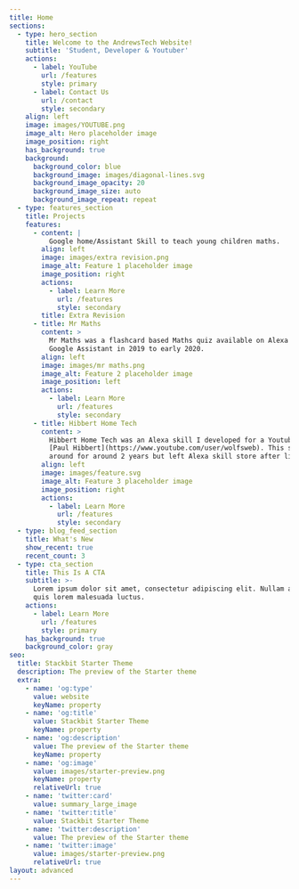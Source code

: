 ```yaml
---
title: Home
sections:
  - type: hero_section
    title: Welcome to the AndrewsTech Website!
    subtitle: 'Student, Developer & Youtuber'
    actions:
      - label: YouTube
        url: /features
        style: primary
      - label: Contact Us
        url: /contact
        style: secondary
    align: left
    image: images/YOUTUBE.png
    image_alt: Hero placeholder image
    image_position: right
    has_background: true
    background:
      background_color: blue
      background_image: images/diagonal-lines.svg
      background_image_opacity: 20
      background_image_size: auto
      background_image_repeat: repeat
  - type: features_section
    title: Projects
    features:
      - content: |
          Google home/Assistant Skill to teach young children maths.
        align: left
        image: images/extra revision.png
        image_alt: Feature 1 placeholder image
        image_position: right
        actions:
          - label: Learn More
            url: /features
            style: secondary
        title: Extra Revision
      - title: Mr Maths
        content: >
          Mr Maths was a flashcard based Maths quiz available on Alexa and
          Google Assistant in 2019 to early 2020.
        align: left
        image: images/mr maths.png
        image_alt: Feature 2 placeholder image
        image_position: left
        actions:
          - label: Learn More
            url: /features
            style: secondary
      - title: Hibbert Home Tech
        content: >
          Hibbert Home Tech was an Alexa skill I developed for a Youtuber named
          [Paul Hibbert](https://www.youtube.com/user/wolfsweb). This skill was
          around for around 2 years but left Alexa skill store after little use.
        align: left
        image: images/feature.svg
        image_alt: Feature 3 placeholder image
        image_position: right
        actions:
          - label: Learn More
            url: /features
            style: secondary
  - type: blog_feed_section
    title: What's New
    show_recent: true
    recent_count: 3
  - type: cta_section
    title: This Is A CTA
    subtitle: >-
      Lorem ipsum dolor sit amet, consectetur adipiscing elit. Nullam a metus
      quis lorem malesuada luctus.
    actions:
      - label: Learn More
        url: /features
        style: primary
    has_background: true
    background_color: gray
seo:
  title: Stackbit Starter Theme
  description: The preview of the Starter theme
  extra:
    - name: 'og:type'
      value: website
      keyName: property
    - name: 'og:title'
      value: Stackbit Starter Theme
      keyName: property
    - name: 'og:description'
      value: The preview of the Starter theme
      keyName: property
    - name: 'og:image'
      value: images/starter-preview.png
      keyName: property
      relativeUrl: true
    - name: 'twitter:card'
      value: summary_large_image
    - name: 'twitter:title'
      value: Stackbit Starter Theme
    - name: 'twitter:description'
      value: The preview of the Starter theme
    - name: 'twitter:image'
      value: images/starter-preview.png
      relativeUrl: true
layout: advanced
---
```

